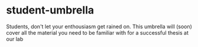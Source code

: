 # student-umbrella
Students, don't let your enthousiasm get rained on. This umbrella will (soon) cover all the material you need to be familiar with for a successful thesis at our lab
